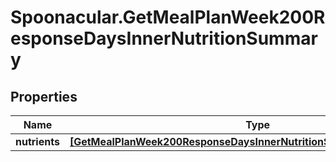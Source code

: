 # Spoonacular.GetMealPlanWeek200ResponseDaysInnerNutritionSummary

## Properties

Name | Type | Description | Notes
------------ | ------------- | ------------- | -------------
**nutrients** | [**[GetMealPlanWeek200ResponseDaysInnerNutritionSummaryNutrientsInner]**](GetMealPlanWeek200ResponseDaysInnerNutritionSummaryNutrientsInner.md) |  | 



